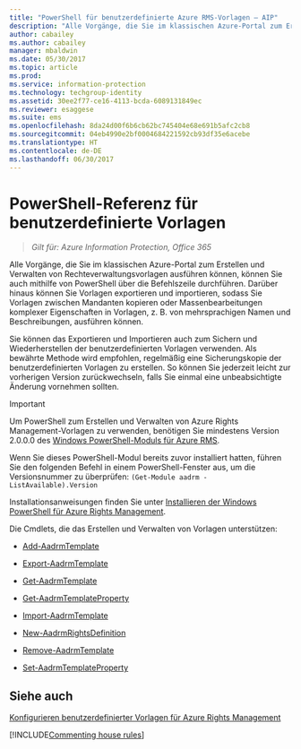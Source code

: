 ```yaml
---
title: "PowerShell für benutzerdefinierte Azure RMS-Vorlagen – AIP"
description: "Alle Vorgänge, die Sie im klassischen Azure-Portal zum Erstellen und Verwalten von Rechteverwaltungsvorlagen ausführen können, können Sie auch mithilfe von PowerShell über die Befehlszeile durchführen. Darüber hinaus können Sie Vorlagen exportieren und importieren, sodass Sie Vorlagen zwischen Mandanten kopieren oder Massenbearbeitungen komplexer Eigenschaften in Vorlagen, z. B. von mehrsprachigen Namen und Beschreibungen, ausführen können."
author: cabailey
ms.author: cabailey
manager: mbaldwin
ms.date: 05/30/2017
ms.topic: article
ms.prod: 
ms.service: information-protection
ms.technology: techgroup-identity
ms.assetid: 30ee2f77-ce16-4113-bcda-6089131849ec
ms.reviewer: esaggese
ms.suite: ems
ms.openlocfilehash: 8da24d00f6b6cb62bc745404e68e691b5afc2cb8
ms.sourcegitcommit: 04eb4990e2bf0004684221592cb93df35e6acebe
ms.translationtype: HT
ms.contentlocale: de-DE
ms.lasthandoff: 06/30/2017
---
```

# <a name="powershell-reference-for-custom-templates"></a>PowerShell-Referenz für benutzerdefinierte Vorlagen

>*Gilt für: Azure Information Protection, Office 365*

Alle Vorgänge, die Sie im klassischen Azure-Portal zum Erstellen und Verwalten von Rechteverwaltungsvorlagen ausführen können, können Sie auch mithilfe von PowerShell über die Befehlszeile durchführen. Darüber hinaus können Sie Vorlagen exportieren und importieren, sodass Sie Vorlagen zwischen Mandanten kopieren oder Massenbearbeitungen komplexer Eigenschaften in Vorlagen, z. B. von mehrsprachigen Namen und Beschreibungen, ausführen können.

Sie können das Exportieren und Importieren auch zum Sichern und Wiederherstellen der benutzerdefinierten Vorlagen verwenden. Als bewährte Methode wird empfohlen, regelmäßig eine Sicherungskopie der benutzerdefinierten Vorlagen zu erstellen. So können Sie jederzeit leicht zur vorherigen Version zurückwechseln, falls Sie einmal eine unbeabsichtigte Änderung vornehmen sollten.

> [!IMPORTANT]
> Um PowerShell zum Erstellen und Verwalten von Azure Rights Management-Vorlagen zu verwenden, benötigen Sie mindestens Version 2.0.0.0 des [Windows PowerShell-Moduls für Azure RMS](https://go.microsoft.com/fwlink/?LinkId=257721).
> 
> Wenn Sie dieses PowerShell-Modul bereits zuvor installiert hatten, führen Sie den folgenden Befehl in einem PowerShell-Fenster aus, um die Versionsnummer zu überprüfen: `(Get-Module aadrm -ListAvailable).Version`

Installationsanweisungen finden Sie unter [Installieren der Windows PowerShell für Azure Rights Management](install-powershell.md).

Die Cmdlets, die das Erstellen und Verwalten von Vorlagen unterstützen:

- [Add-AadrmTemplate](/powershell/module/aadrm/add-aadrmtemplate)

- [Export-AadrmTemplate](/powershell/module/aadrm/export-aadrmtemplate)

- [Get-AadrmTemplate](/powershell/module/aadrm/get-aadrmtemplate)

- [Get-AadrmTemplateProperty](/powershell/module/aadrm/get-aadrmtemplateproperty)

- [Import-AadrmTemplate](/powershell/module/aadrm/import-aadrmtemplate)

- [New-AadrmRightsDefinition](/powershell/module/aadrm/new-aadrmrightsdefinition)

- [Remove-AadrmTemplate](/powershell/module/aadrm/remove-aadrmtemplate)

- [Set-AadrmTemplateProperty](/powershell/module/aadrm/set-aadrmtemplateproperty)



## <a name="see-also"></a>Siehe auch
[Konfigurieren benutzerdefinierter Vorlagen für Azure Rights Management](configure-custom-templates.md)

[!INCLUDE[Commenting house rules](../includes/houserules.md)]